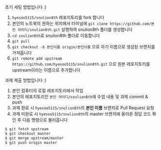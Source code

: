 초기 세팅 방법입니다 :)
1. `hyesoo5115/snulion8th` 레포지토리를 fork 합니다
2. 본인의 노트북의 원하는 위치에서 터미널에 `git clone https://github.com/본인 아이디/snulion8th.git` 실행하여 snulion8th 폴더를 생성합니다
3. `cd snulion8th`로 snulion8th 폴더로 이동합니다
4. `git pull`
5. `git checkout -b 본인이름 origin/본인이름` 으로 자기 이름으로 생성된 브랜치를 가져옵니다
6. `git remote add upstream https://github.com/hyesoo5115/snulion8th.git` 으로 원본 레포지토리를 upstream이라는 이름으로 추가합니다

과제 제출 방법입니다 :)

1. 본인 컴퓨터의 로컬 레포지토리에서 작업
2. 본인의 레포지토리인 `본인 아이디/snulion8th`에 수업 내용 및 과제 commit & push
3. 과제 완료 시 `hyesoo5115/snulion8th`의 **본인 이름** 브랜치로 Pull Request 요청
4. 과제 미완료 시 `hyesoo5115/snulion8th`의 master 브랜치에 올라온 정답 코드 확인 후 다음 명령으로 불러옵니다
```bash
$ git fetch upstream
$ git checkout master
$ git merge upstream/master
$ git push origin master
```
